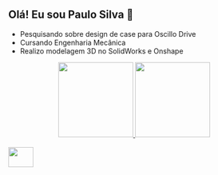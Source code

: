 ## Olá! Eu sou Paulo Silva 👋

- Pesquisando sobre design de case para Oscillo Drive
- Cursando Engenharia Mecânica
- Realizo modelagem 3D no SolidWorks e Onshape

<div align="center">
  <a href="https://github.com/Mahaok">
  <img height="150em" src="https://github-readme-stats.vercel.app/api?username=Mahaok&show_icons=true&theme=dark&include_all_commits=true&count_private=true"/>
  <img height="150em" src="https://github-readme-stats.vercel.app/api/top-langs/?username=Mahaok&layout=compact&langs_count=7&theme=dark"/>
</div>
<div style="display: inline_block"><br>
   <img align="center" height="40" width="50" src="https://cdn.jsdelivr.net/gh/devicons/devicon/icons/matlab/matlab-original.svg" />
</div>
